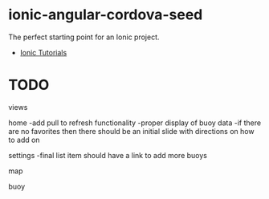ionic-angular-cordova-seed
==========================

The perfect starting point for an Ionic project.

- [Ionic Tutorials](http://ionicframework.com/tutorials/)


TODO
====
views

home
-add pull to refresh functionality
-proper display of buoy data
-if there are no favorites then there should be an initial slide with directions on how to add on

settings
-final list item should have a link to add more buoys

map

buoy
